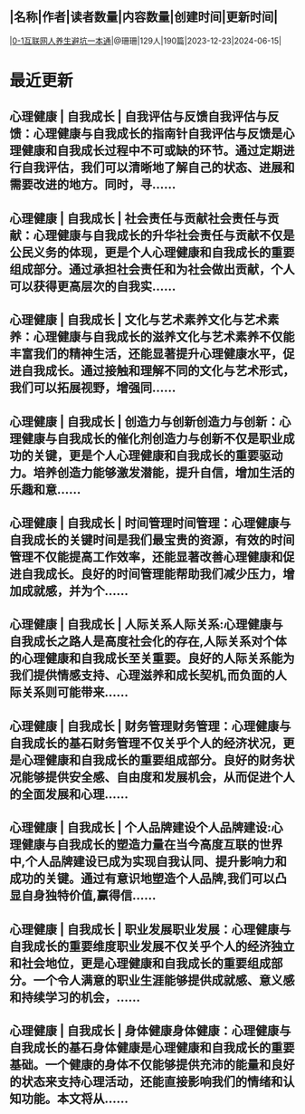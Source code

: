 |名称|作者|读者数量|内容数量|创建时间|更新时间|
---
|[0-1互联网人养生避坑一本通](https://xiaobot.net/p/QP?refer=0b133df9-27dc-423b-8101-639049001c13)|@珊珊|129人|190篇|2023-12-23|2024-06-15|

# 最近更新
## 心理健康 | 自我成长 | 自我评估与反馈自我评估与反馈：心理健康与自我成长的指南针自我评估与反馈是心理健康和自我成长过程中不可或缺的环节。通过定期进行自我评估，我们可以清晰地了解自己的状态、进展和需要改进的地方。同时，寻......
## 心理健康 | 自我成长 | 社会责任与贡献社会责任与贡献：心理健康与自我成长的升华社会责任与贡献不仅是公民义务的体现，更是个人心理健康和自我成长的重要组成部分。通过承担社会责任和为社会做出贡献，个人可以获得更高层次的自我实......
## 心理健康 | 自我成长 | 文化与艺术素养文化与艺术素养：心理健康与自我成长的滋养文化与艺术素养不仅能丰富我们的精神生活，还能显著提升心理健康水平，促进自我成长。通过接触和理解不同的文化与艺术形式，我们可以拓展视野，增强同......
## 心理健康 | 自我成长 | 创造力与创新创造力与创新：心理健康与自我成长的催化剂创造力与创新不仅是职业成功的关键，更是个人心理健康和自我成长的重要驱动力。培养创造力能够激发潜能，提升自信，增加生活的乐趣和意......
## 心理健康 | 自我成长 | 时间管理时间管理：心理健康与自我成长的关键时间是我们最宝贵的资源，有效的时间管理不仅能提高工作效率，还能显著改善心理健康和促进自我成长。良好的时间管理能帮助我们减少压力，增加成就感，并为个......
## 心理健康 | 自我成长 | 人际关系人际关系:心理健康与自我成长之路人是高度社会化的存在,人际关系对个体的心理健康和自我成长至关重要。良好的人际关系能为我们提供情感支持、心理滋养和成长契机,而负面的人际关系则可能带来......
## 心理健康 | 自我成长 | 财务管理财务管理：心理健康与自我成长的基石财务管理不仅关乎个人的经济状况，更是心理健康和自我成长的重要组成部分。良好的财务状况能够提供安全感、自由度和发展机会，从而促进个人的全面发展和心理......
## 心理健康 | 自我成长 | 个人品牌建设个人品牌建设:心理健康与自我成长的塑造力量在当今高度互联的世界中,个人品牌建设已成为实现自我认同、提升影响力和成功的关键。通过有意识地塑造个人品牌,我们可以凸显自身独特价值,赢得信......
## 心理健康 | 自我成长 | 职业发展职业发展：心理健康与自我成长的重要维度职业发展不仅关乎个人的经济独立和社会地位，更是心理健康和自我成长的重要组成部分。一个令人满意的职业生涯能够提供成就感、意义感和持续学习的机会，......
## 心理健康 | 自我成长 | 身体健康身体健康：心理健康与自我成长的基石身体健康是心理健康和自我成长的重要基础。一个健康的身体不仅能够提供充沛的能量和良好的状态来支持心理活动，还能直接影响我们的情绪和认知功能。本文将从......

